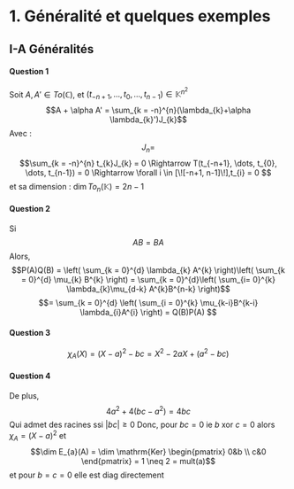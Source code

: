 # 1. Généralité et quelques exemples
## I-A Généralités
#### Question 1
Soit $A, A' \in To(\mathbb{C})$, et $(t_{-n+1}, \dots, t_{0}, \dots, t_{n-1}) \in \mathbb{K}^{n^{2}}$
$$A + \alpha A' = \sum_{k = -n}^{n}(\lambda_{k}+\alpha \lambda_{k}')J_{k}$$
Avec : 
$$J_{n} = $$
$$\sum_{k = -n}^{n} t_{k}J_{k} = 0 \Rightarrow T(t_{-n+1}, \dots, t_{0}, \dots, t_{n-1}) = 0 \Rightarrow \forall i \in [\![-n+1, n-1]\!],t_{i} = 0 $$
et sa dimension : $\dim To_{n}(\mathbb{K}) = 2n-1$



#### Question 2
Si
$$AB = BA$$
Alors, 
$$P(A)Q(B) = \left( \sum_{k = 0}^{d} \lambda_{k} A^{k}  \right)\left( \sum_{k = 0}^{d} \mu_{k} B^{k} \right) = \sum_{k  = 0}^{d}\left( \sum_{i= 0}^{k} \lambda_{k}\mu_{d-k} A^{k}B^{n-k} \right)$$
$$= \sum_{k = 0}^{d} \left( \sum_{i = 0}^{k} \mu_{k-i}B^{k-i} \lambda_{i}A^{i} \right) = Q(B)P(A) $$

#### Question 3
$$\chi_{A}(X) = (X-a)^{2} - bc = X^{2}-2aX +(a^{2}-bc)$$

#### Question 4


De plus, 
$$4a^{2}+ 4(bc-a^{2}) = 4bc$$
Qui admet des racines ssi $\left| bc\right|\geq 0$
Donc, pour $bc=0$
ie $b$ xor $c=0$ alors $\chi_{A} = (X-a)^{2}$ et 
$$\dim E_{a}(A) = \dim \mathrm{Ker} \begin{pmatrix}
0&b \\
c&0
\end{pmatrix} = 1 \neq 2 = mult(a)$$
et pour $b=c=0$ elle est diag directement
